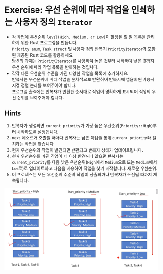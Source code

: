 # Exercise: 우선 순위에 따라 작업을 인쇄하는 사용자 정의 `Iterator`

- 각 작업에 우선순위 `level(High, Medium, or Low)`이 할당된 할 일 목록을 관리하기 위한 Rust 프로그램을 만듭니다.  
  `Priority enum`, `Task struct` 및 사용자 정의 반복기 `PriorityIterator`가 포함된 제공된 Rust 코드를 활용하세요.  
  당신의 과제는 `PriorityIterator`를 사용하여 높은 것부터 시작하여 낮은 것까지 우선 순위에 따라 작업 목록을 반복하는 것입니다.
- 각각 다른 우선순위 수준을 가진 다양한 작업을 목록에 추가하세요.  
  반복자는 우선순위에 따라 작업을 순차적으로 반환하여 반복자에 캡슐화된 사용자 지정 정렬 논리를 보여주어야 합니다.  
  프로그램 출력에는 반복자가 반환한 순서대로 작업이 명확하게 표시되어 작업의 우선 순위를 보여주어야 합니다.


## Hints

1. 반복자가 생성되면 `current_priority`가 가장 높은 우선순위(`Priority::High`)부터 시작하도록 설정됩니다.
2. `next` 메소드가 호출될 때마다 반복자는 남은 작업을 통해 `current_priority`와 일치하는 작업을 찾습니다.
3. 현재 우선순위의 작업이 발견되면 반환되고 반복자 상태가 업데이트됩니다.
4. 현재 우선순위를 가진 작업이 더 이상 발견되지 않으면 반복자는 `current_priority`를 다음 낮은 우선순위(`High`에서 `Medium`으로 또는 `Medium`에서 `Low`로)로 업데이트하고 다음을 사용하여 작업을 찾기 시작합니다. 새로운 우선순위.
5. 이 프로세스는 모든 우선순위 수준의 작업이 산출되거나 반복자가 소진될 때까지 계속됩니다.


![img1.png](attachments/img1.png)